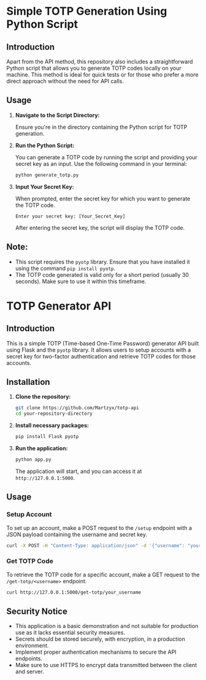 # Simple TOTP Generation Using Python Script

## Introduction

Apart from the API method, this repository also includes a straightforward Python script that allows you to generate TOTP codes locally on your machine. This method is ideal for quick tests or for those who prefer a more direct approach without the need for API calls.

## Usage

1. **Navigate to the Script Directory:**

   Ensure you're in the directory containing the Python script for TOTP generation.

2. **Run the Python Script:**

   You can generate a TOTP code by running the script and providing your secret key as an input. Use the following command in your terminal:

    ```bash
    python generate_totp.py
    ```

3. **Input Your Secret Key:**

   When prompted, enter the secret key for which you want to generate the TOTP code.

    ```
    Enter your secret key: [Your_Secret_Key]
    ```

   After entering the secret key, the script will display the TOTP code.

## Note:

- This script requires the `pyotp` library. Ensure that you have installed it using the command `pip install pyotp`.
- The TOTP code generated is valid only for a short period (usually 30 seconds). Make sure to use it within this timeframe.


# TOTP Generator API

## Introduction

This is a simple TOTP (Time-based One-Time Password) generator API built using Flask and the `pyotp` library. It allows users to setup accounts with a secret key for two-factor authentication and retrieve TOTP codes for those accounts.

## Installation

1. **Clone the repository:**

    ```bash
    git clone https://github.com/Martzyx/totp-api
    cd your-repository-directory
    ```

2. **Install necessary packages:**

    ```bash
    pip install Flask pyotp
    ```

3. **Run the application:**
    ```bash
    python app.py
    ```
    The application will start, and you can access it at `http://127.0.0.1:5000`.

## Usage

### Setup Account

To set up an account, make a POST request to the `/setup` endpoint with a JSON payload containing the username and secret key.

```bash
curl -X POST -H "Content-Type: application/json" -d '{"username": "your_username", "secret": "your_secret_key"}' http://127.0.0.1:5000/setup
```

### Get TOTP Code

To retrieve the TOTP code for a specific account, make a GET request to the `/get-totp/<username>` endpoint.

```bash
curl http://127.0.0.1:5000/get-totp/your_username
```

## Security Notice

-   This application is a basic demonstration and not suitable for production use as it lacks essential security measures.
-   Secrets should be stored securely, with encryption, in a production environment.
-   Implement proper authentication mechanisms to secure the API endpoints.
-   Make sure to use HTTPS to encrypt data transmitted between the client and server.
